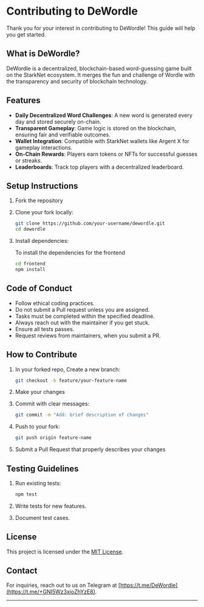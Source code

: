 # Contributing to DeWordle

Thank you for your interest in contributing to DeWordle! This guide will help you get started.

## What is DeWordle?

DeWordle is a decentralized, blockchain-based word-guessing game built on the StarkNet ecosystem. It merges the fun and challenge of Wordle with the transparency and security of blockchain technology.

## Features

- **Daily Decentralized Word Challenges**: A new word is generated every day and stored securely on-chain.
- **Transparent Gameplay**: Game logic is stored on the blockchain, ensuring fair and verifiable outcomes.
- **Wallet Integration**: Compatible with StarkNet wallets like Argent X for gameplay interactions.
- **On-Chain Rewards**: Players earn tokens or NFTs for successful guesses or streaks.
- **Leaderboards**: Track top players with a decentralized leaderboard.

## Setup Instructions

1. Fork the repository
2. Clone your fork locally:

   ```bash
   git clone https://github.com/your-username/dewordle.git
   cd dewordle
   ```

3. Install dependencies:

   To install the dependencies for the frontend

   ```bash
   cd frontend
   npm install
   ```

## Code of Conduct

- Follow ethical coding practices.
- Do not submit a Pull request unless you are assigned.
- Tasks must be completed within the specified deadline.
- Always reach out with the maintainer if you get stuck.
- Ensure all tests passes.
- Request reviews from maintainers, when you submit a PR.

## How to Contribute

1. In your forked repo, Create a new branch:

   ```bash
   git checkout -b feature/your-feature-name
   ```

2. Make your changes
3. Commit with clear messages:

   ```bash
   git commit -m "Add: brief description of changes"
   ```

4. Push to your fork:

   ```bash
   git push origin feature-name
   ```

5. Submit a Pull Request that properly describes your changes

## Testing Guidelines

1. Run existing tests:

   ```bash
   npm test
   ```

2. Write tests for new features.
3. Document test cases.

## License

This project is licensed under the [MIT License](LICENSE).

## Contact

For inquiries, reach out to us on Telegram at [https://t.me/DeWordle](https://t.me/+GNI5Wz3xioZhYzE8).

---
